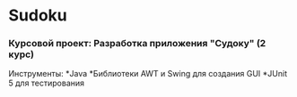 # Sudoku 
### Курсовой проект: Разработка приложения "Судоку" (2 курс)
Инструменты:
*Java
*Библиотеки AWT и Swing для создания GUI
*JUnit 5 для тестирования
